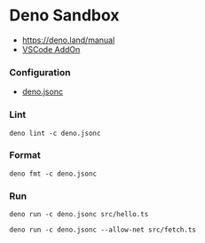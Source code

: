 # Deno Sandbox

-   https://deno.land/manual
-   [VSCode AddOn](https://marketplace.visualstudio.com/items?itemName=denoland.vscode-deno)

### Configuration

-   [deno.jsonc](deno.jsonc)

### Lint

```
deno lint -c deno.jsonc
```

### Format

```
deno fmt -c deno.jsonc
```

### Run

```
deno run -c deno.jsonc src/hello.ts
```

```
deno run -c deno.jsonc --allow-net src/fetch.ts
```
